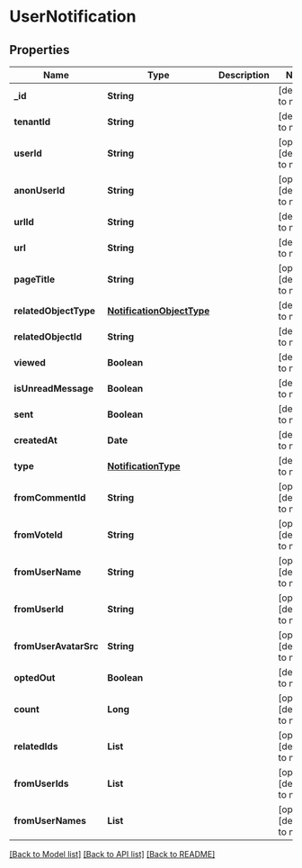 # UserNotification
## Properties

| Name | Type | Description | Notes |
|------------ | ------------- | ------------- | -------------|
| **\_id** | **String** |  | [default to null] |
| **tenantId** | **String** |  | [default to null] |
| **userId** | **String** |  | [optional] [default to null] |
| **anonUserId** | **String** |  | [optional] [default to null] |
| **urlId** | **String** |  | [default to null] |
| **url** | **String** |  | [default to null] |
| **pageTitle** | **String** |  | [optional] [default to null] |
| **relatedObjectType** | [**NotificationObjectType**](NotificationObjectType.md) |  | [default to null] |
| **relatedObjectId** | **String** |  | [default to null] |
| **viewed** | **Boolean** |  | [default to null] |
| **isUnreadMessage** | **Boolean** |  | [default to null] |
| **sent** | **Boolean** |  | [default to null] |
| **createdAt** | **Date** |  | [default to null] |
| **type** | [**NotificationType**](NotificationType.md) |  | [default to null] |
| **fromCommentId** | **String** |  | [optional] [default to null] |
| **fromVoteId** | **String** |  | [optional] [default to null] |
| **fromUserName** | **String** |  | [optional] [default to null] |
| **fromUserId** | **String** |  | [optional] [default to null] |
| **fromUserAvatarSrc** | **String** |  | [optional] [default to null] |
| **optedOut** | **Boolean** |  | [default to null] |
| **count** | **Long** |  | [optional] [default to null] |
| **relatedIds** | **List** |  | [optional] [default to null] |
| **fromUserIds** | **List** |  | [optional] [default to null] |
| **fromUserNames** | **List** |  | [optional] [default to null] |

[[Back to Model list]](../README.md#documentation-for-models) [[Back to API list]](../README.md#documentation-for-api-endpoints) [[Back to README]](../README.md)

